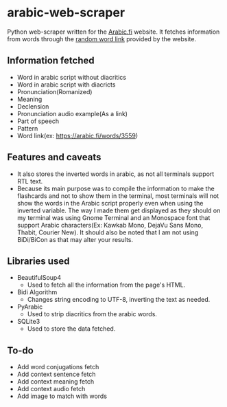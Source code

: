 # arabic-web-scraper

Python web-scraper written for the [Arabic.fi](https://arabic.fi/) website. It fetches information from words through the [random word link](https://arabic.fi/random-word) provided by the website.

## Information fetched

- Word in arabic script without diacritics
- Word in arabic script with diacricts
- Pronunciation(Romanized)
- Meaning
- Declension
- Pronunciation audio example(As a link)
- Part of speech
- Pattern
- Word link(ex: https://arabic.fi/words/3559)

## Features and caveats

- It also stores the inverted words in arabic, as not all terminals support RTL text.
- Because its main purpose was to compile the information to make the flashcards and not to show them in the terminal, most terminals will not show the words in the Arabic script properly even when using the inverted variable. The way I made them get displayed as they should on my terminal was using Gnome Terminal and an Monospace font that support Arabic characters(Ex: Kawkab Mono, DejaVu Sans Mono, Thabit, Courier New). It should also be noted that I am not using BiDi/BiCon as that may alter your results.

## Libraries used

- BeautifulSoup4
  - Used to fetch all the information from the page's HTML.
- Bidi Algorithm
  - Changes string encoding to UTF-8, inverting the text as needed.
- PyArabic
  - Used to strip diacritics from the arabic words.
- SQLite3
  - Used to store the data fetched.


## To-do

- Add word conjugations fetch
- Add context sentence fetch
- Add context meaning fetch
- Add context audio fetch
- Add image to match with words

